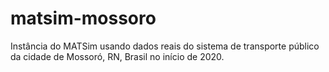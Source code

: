 # matsim-mossoro
Instância do MATSim usando dados reais do sistema de transporte público da cidade de Mossoró, RN, Brasil no início de 2020.
